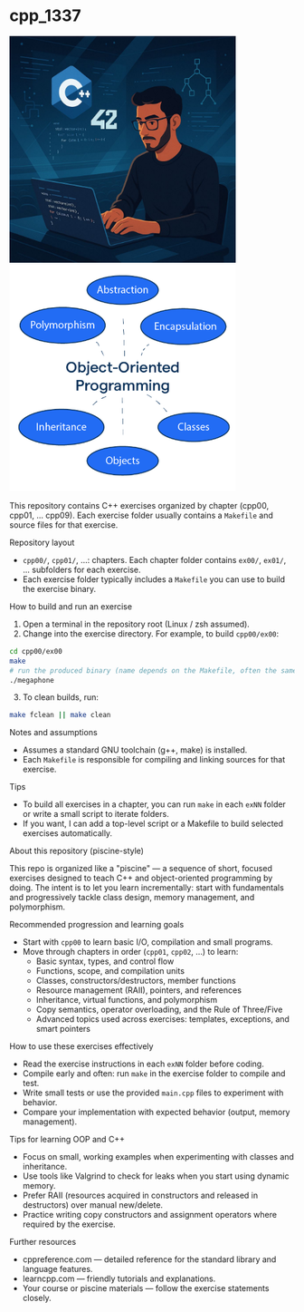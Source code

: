 # cpp_1337

<img src="/include/cpp.jpeg" width="400">

<img src="/include/oop.png" width="400">

This repository contains C++ exercises organized by chapter (cpp00, cpp01, ... cpp09). Each exercise folder usually contains a `Makefile` and source files for that exercise.

Repository layout

- `cpp00/`, `cpp01/`, ...: chapters. Each chapter folder contains `ex00/`, `ex01/`, ... subfolders for each exercise.
- Each exercise folder typically includes a `Makefile` you can use to build the exercise binary.

How to build and run an exercise

1. Open a terminal in the repository root (Linux / zsh assumed).
2. Change into the exercise directory. For example, to build `cpp00/ex00`:

```bash
cd cpp00/ex00
make
# run the produced binary (name depends on the Makefile, often the same as the folder)
./megaphone
```

3. To clean builds, run:

```bash
make fclean || make clean
```

Notes and assumptions

- Assumes a standard GNU toolchain (g++, make) is installed.
- Each `Makefile` is responsible for compiling and linking sources for that exercise.

Tips

- To build all exercises in a chapter, you can run `make` in each `exNN` folder or write a small script to iterate folders.
- If you want, I can add a top-level script or a Makefile to build selected exercises automatically.

About this repository (piscine-style)

This repo is organized like a "piscine" — a sequence of short, focused exercises designed to teach C++ and object-oriented programming by doing. The intent is to let you learn incrementally: start with fundamentals and progressively tackle class design, memory management, and polymorphism.

Recommended progression and learning goals

- Start with `cpp00` to learn basic I/O, compilation and small programs.
- Move through chapters in order (`cpp01`, `cpp02`, ...) to learn:
	- Basic syntax, types, and control flow
	- Functions, scope, and compilation units
	- Classes, constructors/destructors, member functions
	- Resource management (RAII), pointers, and references
	- Inheritance, virtual functions, and polymorphism
	- Copy semantics, operator overloading, and the Rule of Three/Five
	- Advanced topics used across exercises: templates, exceptions, and smart pointers

How to use these exercises effectively

- Read the exercise instructions in each `exNN` folder before coding.
- Compile early and often: run `make` in the exercise folder to compile and test.
- Write small tests or use the provided `main.cpp` files to experiment with behavior.
- Compare your implementation with expected behavior (output, memory management).

Tips for learning OOP and C++

- Focus on small, working examples when experimenting with classes and inheritance.
- Use tools like Valgrind to check for leaks when you start using dynamic memory.
- Prefer RAII (resources acquired in constructors and released in destructors) over manual new/delete.
- Practice writing copy constructors and assignment operators where required by the exercise.

Further resources

- cppreference.com — detailed reference for the standard library and language features.
- learncpp.com — friendly tutorials and explanations.
- Your course or piscine materials — follow the exercise statements closely.

